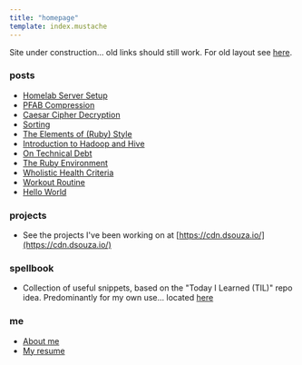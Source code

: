 ```yaml
---
title: "homepage"
template: index.mustache
---
```


Site under construction... old links should still work. For old layout see [here](http://old.jasondsouza.org).

### posts

- [Homelab Server Setup](post/homelab-server)
- [PFAB Compression](post/pfab-compression)
- [Caesar Cipher Decryption](post/caesar-cipher-decryption)
- [Sorting](post/sorting)
- [The Elements of (Ruby) Style](post/elements-of-ruby-style)
- [Introduction to Hadoop and Hive](post/hadoop-and-hive)
- [On Technical Debt](post/technical-debt)
- [The Ruby Environment](post/ruby-environment)
- [Wholistic Health Criteria](post/wholistic-health-criteria)
- [Workout Routine](post/workout-routine)
- [Hello World](post/hello-world)

### projects

- See the projects I've been working on at [https://cdn.dsouza.io/](https://cdn.dsouza.io/)

### spellbook

- Collection of useful snippets, based on the "Today I Learned (TIL)" repo idea. Predominantly for my own use... located [here](/spells/)

### me

- [About me](/about)
- [My resume](/resume)
